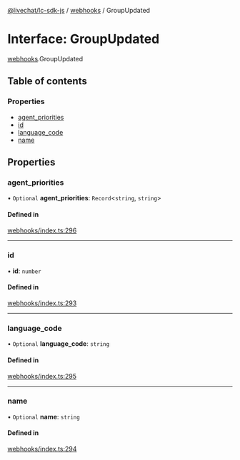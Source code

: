 [@livechat/lc-sdk-js](../README.md) / [webhooks](../modules/webhooks.md) / GroupUpdated

# Interface: GroupUpdated

[webhooks](../modules/webhooks.md).GroupUpdated

## Table of contents

### Properties

- [agent\_priorities](webhooks.GroupUpdated.md#agent_priorities)
- [id](webhooks.GroupUpdated.md#id)
- [language\_code](webhooks.GroupUpdated.md#language_code)
- [name](webhooks.GroupUpdated.md#name)

## Properties

### agent\_priorities

• `Optional` **agent\_priorities**: `Record`<`string`, `string`\>

#### Defined in

[webhooks/index.ts:296](https://github.com/livechat/lc-sdk-js/blob/c7b3817/src/webhooks/index.ts#L296)

___

### id

• **id**: `number`

#### Defined in

[webhooks/index.ts:293](https://github.com/livechat/lc-sdk-js/blob/c7b3817/src/webhooks/index.ts#L293)

___

### language\_code

• `Optional` **language\_code**: `string`

#### Defined in

[webhooks/index.ts:295](https://github.com/livechat/lc-sdk-js/blob/c7b3817/src/webhooks/index.ts#L295)

___

### name

• `Optional` **name**: `string`

#### Defined in

[webhooks/index.ts:294](https://github.com/livechat/lc-sdk-js/blob/c7b3817/src/webhooks/index.ts#L294)
